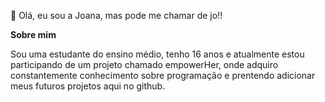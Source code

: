 👋 Olá, eu sou a Joana, mas pode me chamar de jo!!

**Sobre mim**

  Sou uma estudante do ensino médio, tenho 16 anos e atualmente estou participando de um projeto chamado empowerHer, onde adquiro constantemente conhecimento sobre programação e prentendo adicionar meus futuros projetos aqui no github.



